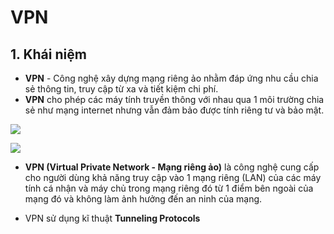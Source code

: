 # VPN
## 1. Khái niệm
- __VPN__ - Công nghệ xây dựng mạng riêng ảo nhằm đáp ứng nhu cầu chia sẻ thông tin, truy cập từ xa và tiết kiệm chi phí.
- __VPN__ cho phép các máy tính truyền thông với nhau qua 1 môi trường chia sẻ như mạng internet nhưng vẫn đảm bảo được tính riêng tư và bảo mật.

![](https://raw.githubusercontent.com/hocchudong/thuctap012017/master/TamNT/VPN-OpenVPN/images/1.1.png)

![](https://raw.githubusercontent.com/hocchudong/thuctap012017/master/TamNT/VPN-OpenVPN/images/1.2.png)

-  __VPN (Virtual Private Network - Mạng riêng ảo)__ là công nghệ cung cấp cho người dùng khả năng truy cập vào 1 mạng riêng (LAN) của các máy tính cá nhận và máy chủ trong mạng riêng đó từ 1 điểm bên ngoài của mạng đó và không làm ảnh hưởng đến an ninh của mạng.

- VPN sử dụng kĩ thuật __Tunneling Protocols__ 

